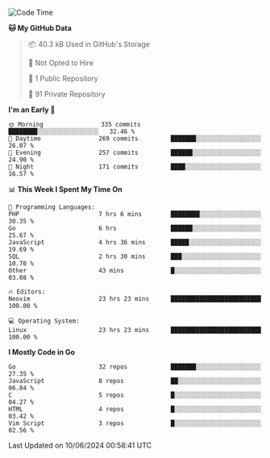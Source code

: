 
<!--START_SECTION:waka-->
![Code Time](http://img.shields.io/badge/Code%20Time-4%2C919%20hrs%2048%20mins-blue)

**🐱 My GitHub Data** 

> 📦 40.3 kB Used in GitHub's Storage 
 > 
> 🚫 Not Opted to Hire
 > 
> 📜 1 Public Repository 
 > 
> 🔑 91 Private Repository 
 > 
**I'm an Early 🐤** 

```text
🌞 Morning                335 commits         ████████░░░░░░░░░░░░░░░░░   32.46 % 
🌆 Daytime                269 commits         ███████░░░░░░░░░░░░░░░░░░   26.07 % 
🌃 Evening                257 commits         ██████░░░░░░░░░░░░░░░░░░░   24.90 % 
🌙 Night                  171 commits         ████░░░░░░░░░░░░░░░░░░░░░   16.57 % 
```


📊 **This Week I Spent My Time On** 

```text
💬 Programming Languages: 
PHP                      7 hrs 6 mins        ████████░░░░░░░░░░░░░░░░░   30.35 % 
Go                       6 hrs               ██████░░░░░░░░░░░░░░░░░░░   25.67 % 
JavaScript               4 hrs 36 mins       █████░░░░░░░░░░░░░░░░░░░░   19.69 % 
SQL                      2 hrs 30 mins       ███░░░░░░░░░░░░░░░░░░░░░░   10.70 % 
Other                    43 mins             █░░░░░░░░░░░░░░░░░░░░░░░░   03.08 % 

🔥 Editors: 
Neovim                   23 hrs 23 mins      █████████████████████████   100.00 % 

💻 Operating System: 
Linux                    23 hrs 23 mins      █████████████████████████   100.00 % 
```

**I Mostly Code in Go** 

```text
Go                       32 repos            ███████░░░░░░░░░░░░░░░░░░   27.35 % 
JavaScript               8 repos             ██░░░░░░░░░░░░░░░░░░░░░░░   06.84 % 
C                        5 repos             █░░░░░░░░░░░░░░░░░░░░░░░░   04.27 % 
HTML                     4 repos             █░░░░░░░░░░░░░░░░░░░░░░░░   03.42 % 
Vim Script               3 repos             █░░░░░░░░░░░░░░░░░░░░░░░░   02.56 % 
```




 Last Updated on 10/06/2024 00:58:41 UTC
<!--END_SECTION:waka-->
